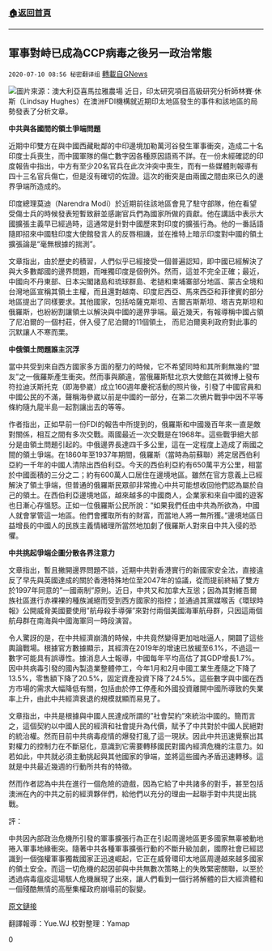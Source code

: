 ###  [:house:返回首頁](https://github.com/ourhimalayas/txt)
---

## 軍事對峙已成為CCP病毒之後另一政治常態
`2020-07-10 08:56 秘密翻译组` [轉載自GNews](https://gnews.org/zh-hant/259293/)

![](https://s3.amazonaws.com/gnews-media-offload/wp-content/uploads/2020/07/10084756/91b72d47-dd7c-452c-8527-040fee1ba47b.jpg)圖片來源：澳大利亞喜馬拉雅農場
近日，印太研究項目高級研究分析師林賽·休斯（Lindsay Hughes）在澳洲FDI機構就近期印太地區發生的事件和該地區的局勢發表了分析文章。

**中共與各國間的領土爭端問題**

近期中印雙方在與中國西藏毗鄰的中印邊境加勒萬河谷發生軍事衝突，造成二十名印度士兵喪生，而中國軍隊的傷亡數字因各種原因語焉不詳。在一份未經確認的印度報告中指出，中方有至少20名官兵在此次沖突中喪生，而有一些媒體則報導有四十三名官兵傷亡，但是沒有確切的佐證。這次的衝突是由兩國之間由來已久的邊界爭端所造成的。

印度總理莫迪（Narendra Modi）於近期前往該地區會見了駐守部隊，他在看望受傷士兵的時候發表短暫致辭並感謝官兵們為國家所做的貢獻。他在講話中表示大國擴張主義早已經過時，這通常是針對中國歷來對印度的擴張行為。他的一番話語隨即招來中國駐印度大使館發言人的反唇相譏，並在推特上暗示印度對中國的領土擴張論是“毫無根據的揣測”。

文章指出，由於歷史的積習，人們似乎已經接受一個普遍認知，即中國已經解決了與大多數鄰國的邊界問題，而唯獨印度是個例外。然而，這並不完全正確；最近，中國向不丹東部、日本尖閣諸島和琉球群島、老撾和柬埔寨部分地區、蒙古全境和台灣地區宣稱其領土主權，而且還對越南、印度尼西亞、馬來西亞和菲律賓的部分地區提出了同樣要求。其他國家，包括哈薩克斯坦、吉爾吉斯斯坦、塔吉克斯坦和俄羅斯，也紛紛割讓領土以解決與中國的邊界爭端。最近幾天，有報導稱中國占領了尼泊爾的一個村莊，併入侵了尼泊爾的11個領土， 而尼泊爾奧利政府對此事的沉默讓人不寒而栗。

**中俄領土問題誰主沉浮**

當中共受到來自西方國家多方面的壓力的時候，它不希望同時和其所剩無幾的“盟友”之一俄羅斯產生衝突。然而事與願違，當俄羅斯駐北京大使館在其微博上發布符拉迪沃斯托克（即海參崴）成立160週年慶祝活動的照片後，引發了中國官員和中國公民的不滿，聲稱海參崴以前是中國的一部分，在第二次鴉片戰爭中因不平等條約隨九龍半島一起割讓出去的等等。

作者指出，正如早前一份FDI的報告中所提到的，俄羅斯和中國幾百年來一直是敵對關係，相互之間有多次交戰。兩國最近一次交戰是在1968年。這些戰爭絕大部分是由領土問題引起的。中俄邊界長達四千多公里，這在一定程度上造成了兩國之間的領土爭端。在1860年至1937年期間，俄羅斯（當時為前蘇聯）將定居西伯利亞約一千年的中國人清除出西伯利亞。今天的西伯利亞約有650萬平方公里，相當於中國面積的三分之二；約有600萬人口居住在邊境地區。雖然在官方意義上已經解決了領土爭端，但普通的俄羅斯民眾卻非常擔心中共可能想收回他們認為屬於自己的領土。在西伯利亞邊境地區，越來越多的中國商人，企業家和來自中國的遊客也日漸心存慍怒。正如一位俄羅斯公民所說：“如果我們任由中共為所欲為，中國人就會掌管這一地區。他們會攫取所有的財富，而當地人將一無所獲。”邊境地區日益增長的中國人的民族主義情緒理所當然地加劇了俄羅斯人對來自中共入侵的恐懼。

**中共挑起爭端企圖分散各界注意力**

文章指出，暫且撇開邊界問題不談，近期中共對香港實行的新國家安全法，直接違反了早先與英國達成的關於香港特殊地位至2047年的協議，從而提前終結了雙方於1997年同意的”一國兩制”原則。近日，中共又和加拿大互慫；因為其對維吾爾族社區進行赤裸裸的種族滅絕而受到西方國家的指控；並通過其黨媒喉舌《環球時報》公開威脅美國要使用”航母殺手導彈”來對付兩個美國海軍航母群，只因這兩個航母群在南海與中國海軍同一時段演習。

令人驚訝的是，在中共經濟崩潰的時候，中共竟然變得更加咄咄逼人，開闢了這些輿論戰場。根據官方數據顯示，其經濟在2019年的增速已放緩至6.1%，不過這一數字可能具有誤導性。據消息人士報導，中國每年平均高估了其GDP增長1.7%。因中共病毒引發的國內製造業整體停工，今年1月和2月中國工業生產隨之下降了13.5%，零售額下降了20.5%，固定資產投資下降了24.5%。這些數字與中國在西方市場的需求大幅降低有關，包括由於停工停產和外國投資離開中國所導致的失業率上升，由此中共經濟衰退的規模就顯而易見了。

文章指出，中共是根據與中國人民達成所謂的”社會契約”來統治中國的。簡而言之，這個契約以中國人民的經濟和社會提升為代價，賦予了中共對於中國人民絕對的統治權。然而目前中共病毒疫情的爆發打亂了這一現狀。因此中共迅速覺察出其對權力的控制力在不斷惡化，意識到它需要轉移國民對國內經濟危機的注意力。如若如此，中共就必須主動挑起與其他國家的爭端，並將這些國內矛盾迅速轉移。這就是中共最近幾週的行動所共有的特徵。

然而作者認為中共在進行一個危險的遊戲，因為它給了中共諸多的對手，甚至包括澳洲在內的中共之前的經濟夥伴們，給他們以充分的理由一起聯手對中共提出挑戰。

評：

中共因內部政治危機所引發的軍事擴張行為正在引起周邊地區更多國家無辜被動地捲入軍事地緣衝突。隨著中共各種軍事擴張行動的不斷升級加劇，國際社會已經認識到一個強權軍事獨裁國家正迅速崛起，它正在威脅環印太地區周邊越來越多國家的領土安全。而這一切危機的起因卻與中共無數次策略上的失敗緊密關聯，以至於透過病毒瘟疫這場駭人危機展現了出來，讓人們看到一個行將解體的巨大經濟體和一個殘酷無情的高壓集權政府崩塌前的裂變。

[原文鏈接](http://www.futuredirections.org.au/publication/does-the-chinese-communist-party-need-military-confrontation/)

翻譯報導：Yue.WJ 
校對整理：Yamap

0
